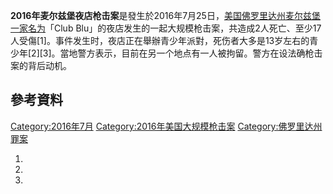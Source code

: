 **2016年麦尔兹堡夜店枪击案**是發生於2016年7月25日，[美国](../Page/美国.md "wikilink")[佛罗里达州](../Page/佛罗里达州.md "wikilink")[麦尔兹堡一家名为](https://zh.wikipedia.org/wiki/麦尔兹堡 "wikilink")「Club
Blu」的夜店发生的一起大规模枪击案，共造成2人死亡、至少17人受傷\[1\]。事件发生时，夜店正在舉辦青少年派對，死伤者大多是13岁左右的青少年\[2\]\[3\]。當地警方表示，目前在另一个地点有一人被拘留。警方在设法确枪击案的背后动机。

## 參考資料

[Category:2016年7月](https://zh.wikipedia.org/wiki/Category:2016年7月 "wikilink")
[Category:2016年美国大规模枪击案](https://zh.wikipedia.org/wiki/Category:2016年美国大规模枪击案 "wikilink")
[Category:佛罗里达州罪案](https://zh.wikipedia.org/wiki/Category:佛罗里达州罪案 "wikilink")

1.
2.
3.